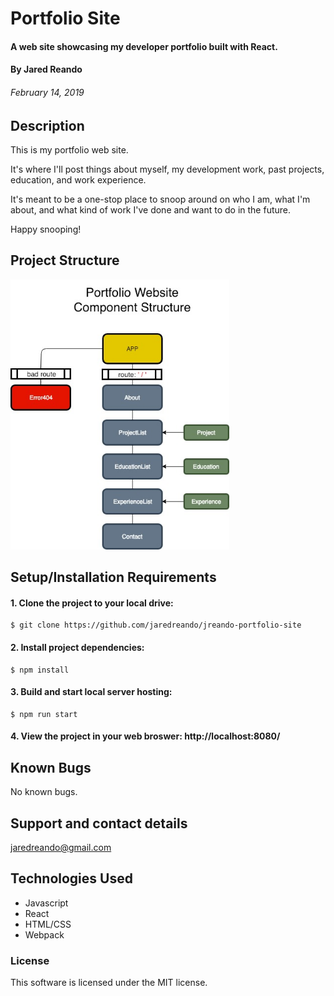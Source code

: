 # Portfolio Site

#### A web site showcasing my developer portfolio built with React.

#### By Jared Reando
###### February 14, 2019

## Description

This is my portfolio web site. 

It's where I'll post things about myself, my development work, past projects, education, and work experience. 

It's meant to be a one-stop place to snoop around on who I am, what I'm about, and what kind of work I've done and want to do in the future.

Happy snooping!

## Project Structure

<img src="src/assets/img/component_structure.jpg" width="350" title="Project Structure Outline">

## Setup/Installation Requirements
#### 1. Clone the project to your local drive:
```
$ git clone https://github.com/jaredreando/jreando-portfolio-site
```
#### 2. Install project dependencies:
```
$ npm install
```
#### 3. Build and start local server hosting:
```
$ npm run start
```
#### 4. View the project in your web broswer: http://localhost:8080/ 

## Known Bugs

No known bugs.

## Support and contact details

jaredreando@gmail.com

## Technologies Used
- Javascript
- React
- HTML/CSS
- Webpack

### License

This software is licensed under the MIT license.